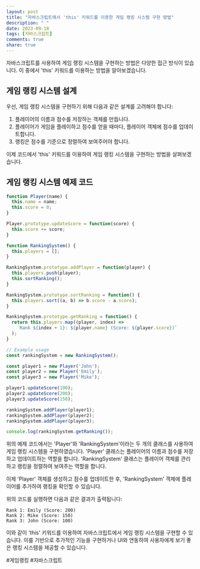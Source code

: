 ```yaml
---
layout: post
title: "자바스크립트에서 'this' 키워드를 이용한 게임 랭킹 시스템 구현 방법"
description: " "
date: 2023-09-18
tags: [자바스크립트]
comments: true
share: true
---
```


자바스크립트를 사용하여 게임 랭킹 시스템을 구현하는 방법은 다양한 접근 방식이 있습니다. 이 중에서 'this' 키워드를 이용하는 방법을 알아보겠습니다.

## 게임 랭킹 시스템 설계

우선, 게임 랭킹 시스템을 구현하기 위해 다음과 같은 설계를 고려해야 합니다:

1. 플레이어의 이름과 점수를 저장하는 객체를 만듭니다.
2. 플레이어가 게임을 플레이하고 점수를 얻을 때마다, 플레이어 객체에 점수를 업데이트합니다.
3. 랭킹은 점수를 기준으로 정렬하여 보여주어야 합니다.

이제 코드에서 'this' 키워드를 이용하여 게임 랭킹 시스템을 구현하는 방법을 살펴보겠습니다.

## 게임 랭킹 시스템 예제 코드
```javascript
function Player(name) {
  this.name = name;
  this.score = 0;
}

Player.prototype.updateScore = function(score) {
  this.score += score;
}

function RankingSystem() {
  this.players = [];
}

RankingSystem.prototype.addPlayer = function(player) {
  this.players.push(player);
  this.sortRanking();
}

RankingSystem.prototype.sortRanking = function() {
  this.players.sort((a, b) => b.score - a.score);
}

RankingSystem.prototype.getRanking = function() {
  return this.players.map((player, index) =>
    `Rank ${index + 1}: ${player.name} (Score: ${player.score})`
  );
}

// Example usage
const rankingSystem = new RankingSystem();

const player1 = new Player('John');
const player2 = new Player('Emily');
const player3 = new Player('Mike');

player1.updateScore(100);
player2.updateScore(200);
player3.updateScore(150);

rankingSystem.addPlayer(player1);
rankingSystem.addPlayer(player2);
rankingSystem.addPlayer(player3);

console.log(rankingSystem.getRanking());
```

위의 예제 코드에서는 'Player'와 'RankingSystem'이라는 두 개의 클래스를 사용하여 게임 랭킹 시스템을 구현하였습니다. 'Player' 클래스는 플레이어의 이름과 점수를 저장하고 업데이트하는 역할을 합니다. 'RankingSystem' 클래스는 플레이어 객체를 관리하고 랭킹을 정렬하여 보여주는 역할을 합니다.

이제 'Player' 객체를 생성하고 점수를 업데이트한 후, 'RankingSystem' 객체에 플레이어를 추가하여 랭킹을 확인할 수 있습니다.

위의 코드를 실행하면 다음과 같은 결과가 출력됩니다:
```
Rank 1: Emily (Score: 200)
Rank 2: Mike (Score: 150)
Rank 3: John (Score: 100)
```

이와 같이 'this' 키워드를 이용하여 자바스크립트에서 게임 랭킹 시스템을 구현할 수 있습니다. 이를 기반으로 추가적인 기능을 구현하거나 UI와 연동하여 사용자에게 보기 좋은 랭킹 시스템을 제공할 수 있습니다.

#게임랭킹 #자바스크립트